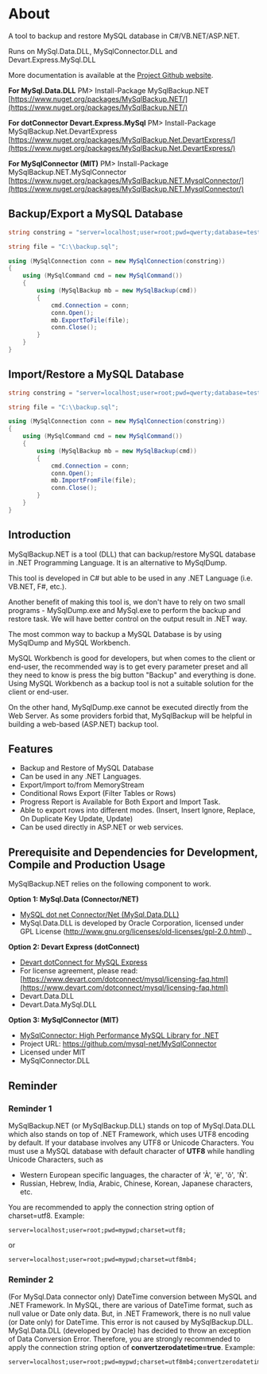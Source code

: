 ﻿# About

A tool to backup and restore MySQL database in C#/VB.NET/ASP.NET.

Runs on MySql.Data.DLL, MySqlConnector.DLL and Devart.Express.MySql.DLL

More documentation is available at the [Project Github website](https://github.com/MySqlBackupNET/MySqlBackup.Net).

**For MySql.Data.DLL**
PM> Install-Package MySqlBackup.NET
[https://www.nuget.org/packages/MySqlBackup.NET/](https://www.nuget.org/packages/MySqlBackup.NET/)

**For dotConnector Devart.Express.MySql**
PM> Install-Package MySqlBackup.Net.DevartExpress
[https://www.nuget.org/packages/MySqlBackup.Net.DevartExpress/](https://www.nuget.org/packages/MySqlBackup.Net.DevartExpress/)

**For MySqlConnector (MIT)**
PM> Install-Package MySqlBackup.NET.MySqlConnector
[https://www.nuget.org/packages/MySqlBackup.NET.MysqlConnector/](https://www.nuget.org/packages/MySqlBackup.NET.MysqlConnector/)

## Backup/Export a MySQL Database
```C#
string constring = "server=localhost;user=root;pwd=qwerty;database=test;convertzerodatetime=true;";

string file = "C:\\backup.sql";

using (MySqlConnection conn = new MySqlConnection(constring))
{
    using (MySqlCommand cmd = new MySqlCommand())
    {
        using (MySqlBackup mb = new MySqlBackup(cmd))
        {
            cmd.Connection = conn;
            conn.Open();
            mb.ExportToFile(file);
            conn.Close();
        }
    }
}
```

## Import/Restore a MySQL Database

```C#
string constring = "server=localhost;user=root;pwd=qwerty;database=test;convertzerodatetime=true;";

string file = "C:\\backup.sql";

using (MySqlConnection conn = new MySqlConnection(constring))
{
    using (MySqlCommand cmd = new MySqlCommand())
    {
        using (MySqlBackup mb = new MySqlBackup(cmd))
        {
            cmd.Connection = conn;
            conn.Open();
            mb.ImportFromFile(file);
            conn.Close();
        }
    }
}
```

## Introduction

MySqlBackup.NET is a tool (DLL) that can backup/restore MySQL database in .NET Programming Language. It is an alternative to MySqlDump.

This tool is developed in C# but able to be used in any .NET Language (i.e. VB.NET, F#, etc.).

Another benefit of making this tool is, we don't have to rely on two small programs - MySqlDump.exe and MySql.exe to perform the backup and restore task. We will have better control on the output result in .NET way.

The most common way to backup a MySQL Database is by using MySqlDump and MySQL Workbench.

MySQL Workbench is good for developers, but when comes to the client or end-user, the recommended way is to get every parameter preset and all they need to know is press the big button "Backup" and everything is done. Using MySQL Workbench as a backup tool is not a suitable solution for the client or end-user.

On the other hand, MySqlDump.exe cannot be executed directly from the Web Server. As some providers forbid that, MySqlBackup will be helpful in building a web-based (ASP.NET) backup tool.

## Features

* Backup and Restore of MySQL Database
* Can be used in any .NET Languages.
* Export/Import to/from MemoryStream
* Conditional Rows Export (Filter Tables or Rows)
* Progress Report is Available for Both Export and Import Task.
* Able to export rows into different modes. (Insert, Insert Ignore, Replace, On Duplicate Key Update, Update)
* Can be used directly in ASP.NET or web services.

## Prerequisite and Dependencies for Development, Compile and Production Usage

MySqlBackup.NET relies on the following component to work.

**Option 1: MySql.Data (Connector/NET)**
* [MySQL dot net Connector/Net (MySql.Data.DLL)](http://www.mysql.com/downloads/connector/net/)
* MySql.Data.DLL is developed by Oracle Corporation, licensed under GPL License (http://www.gnu.org/licenses/old-licenses/gpl-2.0.html)._

**Option 2: Devart Express (dotConnect)**
* [Devart dotConnect for MySQL Express](https://www.devart.com/dotconnect/mysql/)
* For license agreement, please read: [https://www.devart.com/dotconnect/mysql/licensing-faq.html](https://www.devart.com/dotconnect/mysql/licensing-faq.html)
* Devart.Data.DLL
* Devart.Data.MySql.DLL

**Option 3: MySqlConnector (MIT)**
* [MySqlConnector: High Performance MySQL Library for .NET](https://mysqlconnector.net/)
* Project URL: https://github.com/mysql-net/MySqlConnector
* Licensed under MIT
* MySqlConnector.DLL

## Reminder

### Reminder 1

MySqlBackup.NET (or MySqlBackup.DLL) stands on top of MySql.Data.DLL which also stands on top of .NET Framework, which uses UTF8 encoding by default.
If your database involves any UTF8 or Unicode Characters. You must use a MySQL database with default character of **UTF8** while handling Unicode Characters, such as

* Western European specific languages, the character of 'À', 'ë', 'õ', 'Ñ'.
* Russian, Hebrew, India, Arabic, Chinese, Korean, Japanese characters, etc.

You are recommended to apply the connection string option of charset=utf8. Example:

```
server=localhost;user=root;pwd=mypwd;charset=utf8;
```
or
```
server=localhost;user=root;pwd=mypwd;charset=utf8mb4;
```
### Reminder 2

(For MySql.Data connector only)
DateTime conversion between MySQL and .NET Framework. In MySQL, there are various of DateTime format, such as null value or Date only data. But, in .NET Framework, there is no null value (or Date only) for DateTime. This error is not caused by MySqlBackup.DLL. MySql.Data.DLL (developed by Oracle) has decided to throw an exception of Data Conversion Error. Therefore, you are strongly recommended to apply the connection string option of **convertzerodatetime=true**. Example:

```
server=localhost;user=root;pwd=mypwd;charset=utf8mb4;convertzerodatetime=true;
```